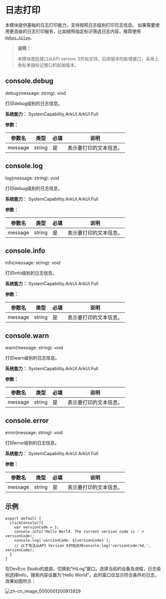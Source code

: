 # 日志打印

本模块提供基础的日志打印能力，支持按照日志级别打印日志信息。
如果需要使用更高级的日志打印服务，比如按照指定标识筛选日志内容，推荐使用[`@ohos.hilog`](js-apis-hilog.md)。

> **说明：**
>
> 本模块首批接口从API version 3开始支持。后续版本的新增接口，采用上角标单独标记接口的起始版本。

## console.debug

debug(message: string): void

打印debug级别的日志信息。

**系统能力：** SystemCapability.ArkUI.ArkUI.Full

**参数：**

| 参数名     | 类型     | 必填   | 说明          |
| ------- | ------ | ---- | ----------- |
| message | string | 是    | 表示要打印的文本信息。 |


## console.log

log(message: string): void

打印debug级别的日志信息。

**系统能力：** SystemCapability.ArkUI.ArkUI.Full

**参数：**

| 参数名     | 类型     | 必填   | 说明          |
| ------- | ------ | ---- | ----------- |
| message | string | 是    | 表示要打印的文本信息。 |


## console.info

info(message: string): void

打印info级别的日志信息。

**系统能力：** SystemCapability.ArkUI.ArkUI.Full

**参数：**

| 参数名     | 类型     | 必填   | 说明          |
| ------- | ------ | ---- | ----------- |
| message | string | 是    | 表示要打印的文本信息。 |


## console.warn

warn(message: string): void

打印warn级别的日志信息。

**系统能力：** SystemCapability.ArkUI.ArkUI.Full

**参数：**

| 参数名     | 类型     | 必填   | 说明          |
| ------- | ------ | ---- | ----------- |
| message | string | 是    | 表示要打印的文本信息。 |


## console.error

error(message: string): void

打印error级别的日志信息。

**系统能力：** SystemCapability.ArkUI.ArkUI.Full

**参数：**

| 参数名     | 类型     | 必填   | 说明          |
| ------- | ------ | ---- | ----------- |
| message | string | 是    | 表示要打印的文本信息。 |


## 示例

```
export default {    
  clickConsole(){        
    var versionCode = 1;        
    console.info('Hello World. The current version code is ' + versionCode);        
    console.log(`versionCode: ${versionCode}`);        
    // 以下写法从API Version 6开始支持console.log('versionCode:%d.', versionCode);    
  }
}
```

在DevEco Studio的底部，切换到“HiLog”窗口。选择当前的设备及进程，日志级别选择Info，搜索内容设置为“Hello World”。此时窗口仅显示符合条件的日志，效果如图所示：

![zh-cn_image_0000001200913929](figures/zh-cn_image_0000001200913929.png)
